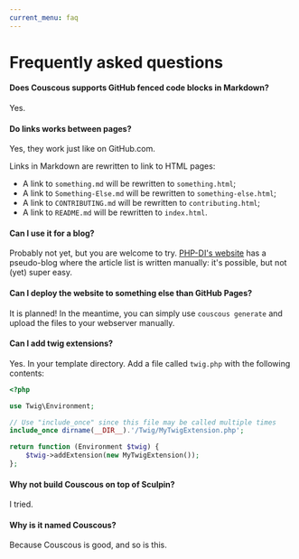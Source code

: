 ```yaml
---
current_menu: faq
---
```

# Frequently asked questions

#### Does Couscous supports GitHub fenced code blocks in Markdown?

Yes.

#### Do links works between pages?

Yes, they work just like on GitHub.com.

Links in Markdown are rewritten to link to HTML pages:

- A link to `something.md` will be rewritten to `something.html`;
- A link to `Something-Else.md` will be rewritten to `something-else.html`;
- A link to `CONTRIBUTING.md` will be rewritten to `contributing.html`;
- A link to `README.md` will be rewritten to `index.html`.

#### Can I use it for a blog?

Probably not yet, but you are welcome to try. [PHP-DI's website](https://php-di.org/news/) has a pseudo-blog where the article list is written manually: it's possible, but not (yet) super easy.

#### Can I deploy the website to something else than GitHub Pages?

It is planned! In the meantime, you can simply use `couscous generate` and upload the files to your webserver manually.

#### Can I add twig extensions?

Yes. In your template directory. Add a file called `twig.php` with the following contents: 

```php
<?php

use Twig\Environment;

// Use "include_once" since this file may be called multiple times
include_once dirname(__DIR__).'/Twig/MyTwigExtension.php';

return function (Environment $twig) {
    $twig->addExtension(new MyTwigExtension());
};
```

#### Why not build Couscous on top of Sculpin?

I tried.

#### Why is it named Couscous?

Because Couscous is good, and so is this.
